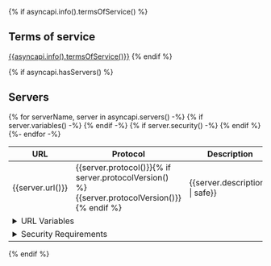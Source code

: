 {% if asyncapi.info().termsOfService() %}
<a name="termsOfService"></a>
## Terms of service
[{{asyncapi.info().termsOfService()}}]({{asyncapi.info().termsOfService()}})
{% endif %}

{% if asyncapi.hasServers() %}
<a name="servers"></a>
## Servers

<table>
  <thead>
    <tr>
      <th>URL</th>
      <th>Protocol</th>
      <th>Description</th>
    </tr>
  </thead>
  <tbody>
  {% for serverName, server in asyncapi.servers() -%}
    <tr>
      <td>{{server.url()}}</td>
      <td>{{server.protocol()}}{% if server.protocolVersion() %}{{server.protocolVersion()}}{% endif %}</td>
      <td>{{server.description() | safe}}</td>
    </tr>
    {% if server.variables() -%}
    <tr>
      <td colspan="3">
        <details>
          <summary>URL Variables</summary>
          <table>
            <thead>
              <tr>
                <th>Name</th>
                <th>Default value</th>
                <th>Possible values</th>
                <th>Description</th>
              </tr>
            </thead>
            <tbody>
              {% for varName, var in server.variables() -%}
              <tr>
                <td>{{varName}}</td>
                <td>
                  {%- if var.hasDefaultValue() %}
                    {{var.defaultValue()}}
                  {% else %}
                    <em>None</em>
                  {% endif -%}
                </td>
                <td>
                  {%- if var.hasAllowedValues() %}
                  <ul>
                    {%- for value in var.allowedValues() -%}
                    <li>{{value}}</li>
                    {%- endfor -%}
                  </ul>
                  {% else %}
                    Any
                  {% endif -%}
                </td>
                <td>{{ var.description() | safe }}</td>
              </tr>
              {% endfor -%}
            </tbody>
          </table>
        </details>
      </td>
    </tr>
    {% endif -%}
    {% if server.security() -%}
    <tr>
      <td colspan="3">
        <details>
          <summary>Security Requirements</summary>
          <table>
            <thead>
              <tr>
                <th>Type</th>
                <th>In</th>
                <th>Name</th>
                <th>Scheme</th>
                <th>Format</th>
                <th>Description</th>
              </tr>
            </thead>
            <tbody>
            {%- for security in server.security() %}
              {%- set def = asyncapi.components().securityScheme(security.json() | firstKey) -%}
              <tr>
                <td>{{def.type()}}</td>
                <td>{{def.in()}}</td>
                <td>{{def.name()}}</td>
                <td>{{def.scheme()}}</td>
                <td>{{def.bearerFormat()}}</td>
                <td>{{def.description() | markdown2html | safe }}</td>
              </tr>
            {%- endfor -%}
            </tbody>
          </table>
        </details>
      </td>
    </tr>
    {% endif %}
  {%- endfor -%}
  </tbody>
</table>
{% endif %}
